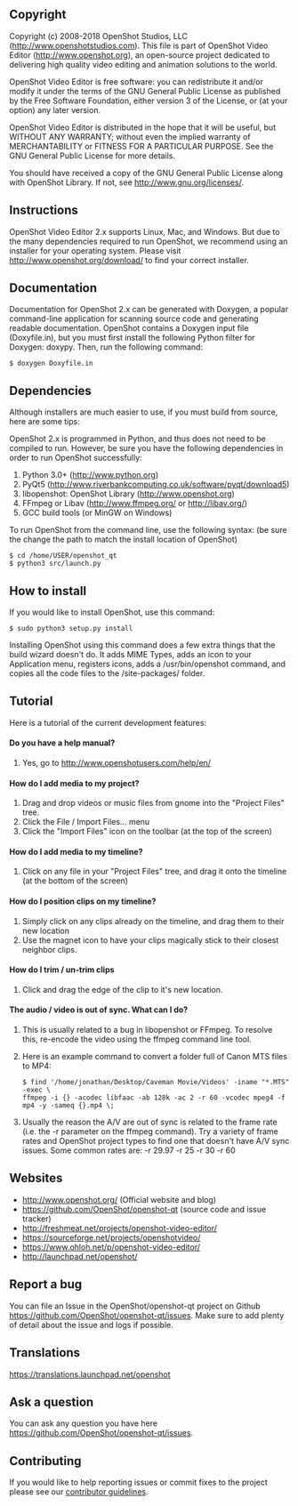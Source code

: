 ## Copyright

 Copyright (c) 2008-2018 OpenShot Studios, LLC
 (http://www.openshotstudios.com). This file is part of
 OpenShot Video Editor (http://www.openshot.org), an open-source project
 dedicated to delivering high quality video editing and animation solutions
 to the world.

 OpenShot Video Editor is free software: you can redistribute it and/or modify
 it under the terms of the GNU General Public License as published by
 the Free Software Foundation, either version 3 of the License, or
 (at your option) any later version.

 OpenShot Video Editor is distributed in the hope that it will be useful,
 but WITHOUT ANY WARRANTY; without even the implied warranty of
 MERCHANTABILITY or FITNESS FOR A PARTICULAR PURPOSE.  See the
 GNU General Public License for more details.

 You should have received a copy of the GNU General Public License
 along with OpenShot Library.  If not, see <http://www.gnu.org/licenses/>.

## Instructions

OpenShot Video Editor 2.x supports Linux, Mac, and Windows. But due to 
the many dependencies required to run OpenShot, we recommend using an 
installer for your operating system. Please visit 
http://www.openshot.org/download/ to find your correct installer.

## Documentation

Documentation for OpenShot 2.x can be generated with Doxygen, a popular
command-line application for scanning source code and generating readable
documentation. OpenShot contains a Doxygen input file (Doxyfile.in), but
you must first install the following Python filter for Doxygen: doxypy.
Then, run the following command:

    $ doxygen Doxyfile.in

## Dependencies

Although installers are much easier to use, if you must build from 
source, here are some tips: 

OpenShot 2.x is programmed in Python, and thus does not need
to be compiled to run.  However, be sure you have the following 
dependencies in order to run OpenShot successfully: 

1) Python 3.0+ (http://www.python.org)
2) PyQt5 (http://www.riverbankcomputing.co.uk/software/pyqt/download5)
3) libopenshot: OpenShot Library (http://www.openshot.org)
4) FFmpeg or Libav (http://www.ffmpeg.org/ or http://libav.org/)
5) GCC build tools (or MinGW on Windows)

To run OpenShot from the command line, use the following syntax:
(be sure the change the path to match the install location of OpenShot)

    $ cd /home/USER/openshot_qt
    $ python3 src/launch.py

## How to install

If you would like to install OpenShot, use this command:

    $ sudo python3 setup.py install

Installing OpenShot using this command does a few extra things that
the build wizard doesn't do.  It adds MIME Types, adds an icon to your
Application menu, registers icons, adds a /usr/bin/openshot command, and
copies all the code files to the /site-packages/ folder.

## Tutorial

Here is a tutorial of the current development features:

#### Do you have a help manual?
1) Yes, go to http://www.openshotusers.com/help/en/

#### How do I add media to my project?
1) Drag and drop videos or music files from gnome into the "Project Files" tree.
2) Click the File / Import Files... menu
3) Click the "Import Files" icon on the toolbar (at the top of the screen)

#### How do I add media to my timeline?
1) Click on any file in your "Project Files" tree, and drag it onto the timeline (at the bottom of the screen)

#### How do I position clips on my timeline?
1) Simply click on any clips already on the timeline, and drag them to their new location
2) Use the magnet icon to have your clips magically stick to their closest neighbor clips.

#### How do I trim / un-trim clips
1) Click and drag the edge of the clip to it's new location.

#### The audio / video is out of sync. What can I do?
1) This is usually related to a bug in libopenshot or FFmpeg.  To resolve this, re-encode the video using the ffmpeg command line tool.
2) Here is an example command to convert a folder full of Canon MTS files to MP4:

       $ find '/home/jonathan/Desktop/Caveman Movie/Videos' -iname "*.MTS" -exec \
       ffmpeg -i {} -acodec libfaac -ab 128k -ac 2 -r 60 -vcodec mpeg4 -f mp4 -y -sameq {}.mp4 \;

3) Usually the reason the A/V are out of sync is related to the frame rate (i.e. the -r parameter on the ffmpeg command).
Try a variety of frame rates and OpenShot project types to find one that doesn't have A/V sync issues. 
   Some common rates are:  -r 29.97  -r 25  -r 30  -r 60


## Websites

- http://www.openshot.org/  (Official website and blog)
- https://github.com/OpenShot/openshot-qt (source code and issue tracker)
- http://freshmeat.net/projects/openshot-video-editor/
- https://sourceforge.net/projects/openshotvideo/
- https://www.ohloh.net/p/openshot-video-editor/
- http://launchpad.net/openshot/

## Report a bug

You can file an Issue in the OpenShot/openshot-qt project on Github https://github.com/OpenShot/openshot-qt/issues. Make sure to add plenty of detail about the issue and logs if possible.

## Translations

https://translations.launchpad.net/openshot

## Ask a question  

You can ask any question you have here https://github.com/OpenShot/openshot-qt/issues.

## Contributing

If you would like to help reporting issues or commit fixes to the project please see our [contributor guidelines](CONTRIBUTING.md).
